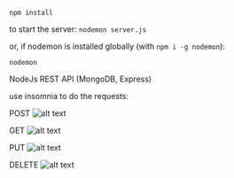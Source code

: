 ```npm install```


to start the server: 
```nodemon server.js```

or, if nodemon is installed globally (with ```npm i -g nodemon```):

```nodemon```

NodeJs REST API (MongoDB, Express)

use insomnia to do the requests:

POST 
![alt text](https://1.bp.blogspot.com/-k6lea78DOY4/XtkxynZ_WII/AAAAAAAAAVI/8EJebze2s_cRDCArWTxH4oXZdLLQgU5pACLcBGAsYHQ/s640/01POST.JPG)

GET
![alt text](https://1.bp.blogspot.com/--kZ1dhvlemc/XtkxyhnlvKI/AAAAAAAAAVE/BYJtuvd2_EgIB3CP_6WUuTYiZKPevedQgCLcBGAsYHQ/s640/02GET.JPG)

PUT
![alt text](https://1.bp.blogspot.com/-O3q8E4IuArA/XtkxyvtrhPI/AAAAAAAAAVM/XD7csplxMhMIi0hLWnnzmGfmIuSeOtTUACLcBGAsYHQ/s640/03PUT.JPG)

DELETE
![alt text](https://1.bp.blogspot.com/-o9RpazOxnVo/XtkxzDXKFxI/AAAAAAAAAVQ/Wu-3thWCCNANkOPdAGpTGeYaBkNP9DEzQCLcBGAsYHQ/s640/04DELETE.JPG)